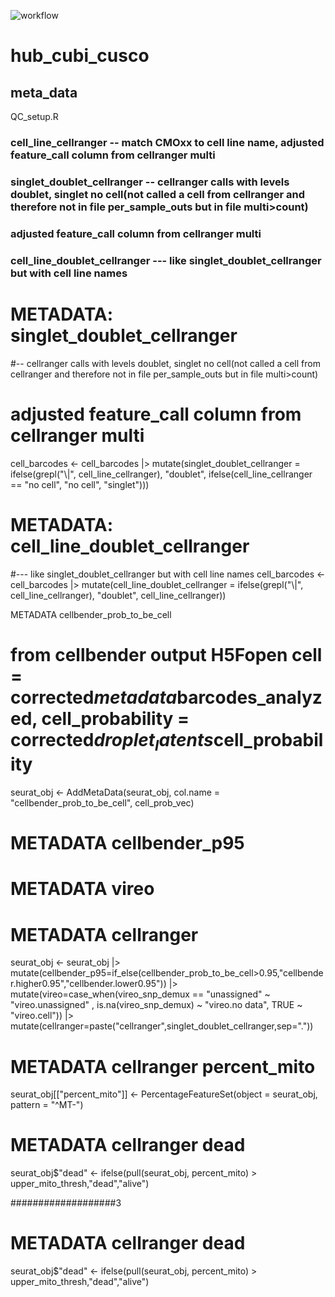 ![workflow](workflow.PNG)
# hub_cubi_cusco

## meta_data
QC_setup.R
### cell_line_cellranger -- match CMOxx to cell line name, adjusted feature_call column from cellranger multi
### singlet_doublet_cellranger -- cellranger calls with levels doublet, singlet no cell(not called a cell from cellranger and therefore not in file per_sample_outs but in file multi>count)
### adjusted feature_call column from cellranger multi
### cell_line_doublet_cellranger --- like singlet_doublet_cellranger but with cell line names



# METADATA: singlet_doublet_cellranger
#-- cellranger calls with levels doublet, singlet no cell(not called a cell from cellranger and therefore not in file per_sample_outs but in file multi>count)
# adjusted feature_call column from cellranger multi

cell_barcodes <- cell_barcodes |> mutate(singlet_doublet_cellranger = ifelse(grepl("\\|", cell_line_cellranger), "doublet",
                                                                             ifelse(cell_line_cellranger == "no cell", "no cell", "singlet")))
# METADATA: cell_line_doublet_cellranger
#--- like singlet_doublet_cellranger but with cell line names
cell_barcodes <- cell_barcodes |> mutate(cell_line_doublet_cellranger = ifelse(grepl("\\|", cell_line_cellranger), "doublet", cell_line_cellranger))


 METADATA cellbender_prob_to_be_cell
# from cellbender output  H5Fopen cell = corrected$metadata$barcodes_analyzed, cell_probability = corrected$droplet_latents$cell_probability
seurat_obj <- AddMetaData(seurat_obj, col.name = "cellbender_prob_to_be_cell", cell_prob_vec)

# METADATA cellbender_p95
# METADATA vireo
# METADATA cellranger

seurat_obj <- seurat_obj |> 
  mutate(cellbender_p95=if_else(cellbender_prob_to_be_cell>0.95,"cellbender.higher0.95","cellbender.lower0.95")) |> 
  mutate(vireo=case_when(vireo_snp_demux == "unassigned" ~ "vireo.unassigned" ,
                         is.na(vireo_snp_demux) ~ "vireo.no data",
                         TRUE ~ "vireo.cell")) |> 
  mutate(cellranger=paste("cellranger",singlet_doublet_cellranger,sep="."))

# METADATA cellranger percent_mito
seurat_obj[["percent_mito"]] <- PercentageFeatureSet(object = seurat_obj, pattern = "^MT-")

# METADATA cellranger dead
seurat_obj$"dead" <- ifelse(pull(seurat_obj,
                                 percent_mito) > upper_mito_thresh,"dead","alive")






###################3
# METADATA cellranger dead
seurat_obj$"dead" <- ifelse(pull(seurat_obj,
                                 percent_mito) > upper_mito_thresh,"dead","alive")
